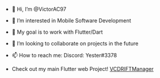 - 👋 Hi, I’m @VictorAC97
- 👀 I’m interested in Mobile Software Development
- 🌱 My goal is to work with Flutter/Dart
- 💞️ I’m looking to collaborate on projects in the future
- 📫 How to reach me: Discord: Yester#3378

- Check out my main Flutter web Project! [VCDRIFTManager](https://vcdrift-manager-b2f52.web.app/) 

<!---
VictorAC97/VictorAC97 is a ✨ special ✨ repository because its `README.md` (this file) appears on your GitHub profile.
You can click the Preview link to take a look at your changes.
--->
